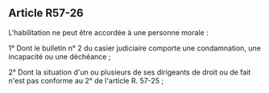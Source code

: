 Article R57-26
----
L'habilitation ne peut être accordée à une personne morale :

1° Dont le bulletin n° 2 du casier judiciaire comporte une condamnation, une
incapacité ou une déchéance ;

2° Dont la situation d'un ou plusieurs de ses dirigeants de droit ou de fait
n'est pas conforme au 2° de l'article R. 57-25 ;
